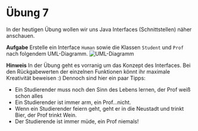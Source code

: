 # Übung 7

In der heutigen Übung wollen wir uns Java Interfaces (Schnittstellen) näher anschauen.

**Aufgabe**
Erstelle ein Interface `Human` sowie die Klassen `Student` und `Prof` nach folgendem UML-Diagramm.
![UML-Diagramm](https://raw.githubusercontent.com/morpfl/javakurs/master/exercises/javaKurs2.png)

**Hinweis**
In der Übung geht es vorranig um das Konzept des Interfaces. Bei den Rückgabewerten der einzelnen Funktionen könnt ihr maximale Kreativität beweisen :) Dennoch sind hier ein paar Tipps:
- Ein Studierender muss noch den Sinn des Lebens lernen, der Prof weiß schon alles
- Ein Studierender ist immer arm, ein Prof...nicht.
- Wenn ein Studierender feiern geht, geht er in die Neustadt und trinkt Bier, der Prof trinkt Wein.
- Der Studierende ist immer müde, ein Prof niemals!
